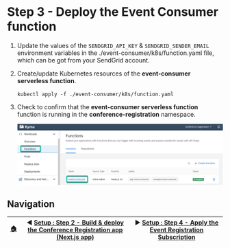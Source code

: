 # Step 3 - Deploy the Event Consumer function

1. Update the values of the `SENDGRID_API_KEY` & `SENDGRID_SENDER_EMAIL` environment variables in the ./event-consumer/k8s/function.yaml file, which can be got from your SendGrid account.

2. Create/update Kubernetes resources of the **event-consumer serverless function**.

   ```shell
   kubectl apply -f ./event-consumer/k8s/function.yaml
   ```

3. Check to confirm that the **event-consumer serverless function** function is running in the **conference-registration** namespace.

   ![Verify serverless function](../assets/setup-step-3/1.png)

## Navigation

| [:house:](../../README.md) | :arrow_backward: [Setup : Step 2 - Build & deploy the Conference Registration app (Next.js app)](step-2.md) | :arrow_forward: [Setup : Step 4 - Apply the Event Registration Subscription](step-4.md) |
| -------------------------- | ----------------------------------------------------------------------------------------------------------- | --------------------------------------------------------------------------------------- |
